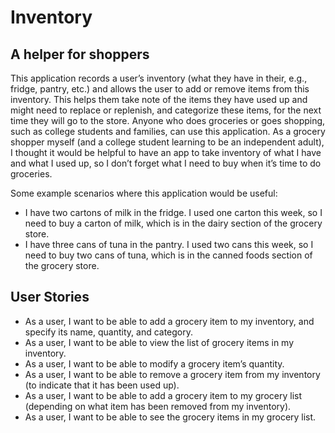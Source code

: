 # Inventory

## A helper for shoppers

This application records a user’s inventory (what they have in their, e.g., fridge, pantry, etc.) and allows the user to add or remove items from this inventory. This helps them take note of the items they have used up and might need to replace or replenish, and categorize these items, for the next time they will go to the store. Anyone who does groceries or goes shopping, such as college students and families, can use this application. As a grocery shopper myself (and a college student learning to be an independent adult), I thought it would be helpful to have an app to take inventory of what I have and what I used up, so I don’t forget what I need to buy when it’s time to do groceries.

Some example scenarios where this application would be useful:
- I have two cartons of milk in the fridge. I used one carton this week, so I need to buy a carton of milk, which is in the dairy section of the grocery store.
- I have three cans of tuna in the pantry. I used two cans this week, so I need to buy two cans of tuna, which is in the canned foods section of the grocery store.

## User Stories
- As a user, I want to be able to add a grocery item to my inventory, and specify its name, quantity, and category.
- As a user, I want to be able to view the list of grocery items in my inventory.
- As a user, I want to be able to modify a grocery item’s quantity.
- As a user, I want to be able to remove a grocery item from my inventory (to indicate that it has been used up).
- As a user, I want to be able to add a grocery item to my grocery list (depending on what item has been removed from my inventory).
- As a user, I want to be able to see the grocery items in my grocery list.